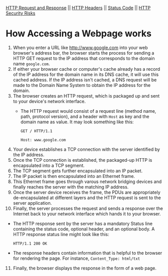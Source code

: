 [HTTP Request and Response](http_request_n_response.md) || [HTTP Headers](http_headers.md) || [Status Code](status_code.md) || [HTTP Security Risks](http_security_risks.md)

# How Accessing a Webpage works

1. When you enter a URL like http://www.google.com into your web browser's address bar, the browser starts the process for sending a HTTP GET request to the IP address that corresponds to the domain name `google.com`.
2. If either your browser cache or computer's cache already has a record of the IP address for the domain name in its DNS cache, it will use this cached address. If the IP address isn't cached, a DNS request will be made to the Domain Name System to obtain the IP address for the domain.
3. The browser creates an HTTP request, which is packaged up and sent to your device's network interface.
   * The HTTP request would consist of a request line (method name, path, protocol version), and a header with `Host` as key and the domain name as value. It may look something like this:

      `GET / HTTP/1.1` 

      `Host: www.google.com`
4. Your device establishes a TCP connection with the server identified by the IP address.
5. Once the TCP connection is established, the packaged-up HTTP is encapsulated into a TCP segment. 
6. The TCP segment gets further encapsulated into an IP packet. 
7. The IP packet is then encapsulated into an Ethernet frame.
8. This Ethernet frame goes through varous network bridging devices and finally reaches the server with the matching IP address.
9. Once the server device receives the frame, the PDUs are appropriately de-encapsulated at different layers and the HTTP request is sent to the server application.
10. Finally, the server processes the request and sends a response over the Internet back to your network interface which hands it to your browser.
   * The HTTP response sent by the server has a mandatory Status line containing the status code, optional header, and an optional body. A HTTP response status line might look like this:
   
      `HTTP/1.1 200 OK`
   * The response headers contain information that is helpful to the browser for rendering the page. For instance, `Content_Type: html/txt`
11. Finally, the browser displays the response in the form of a web page.
